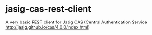 jasig-cas-rest-client
=====================

 A very basic REST client for Jasig CAS (Central Authentication Service http://jasig.github.io/cas/4.0.0/index.html)
